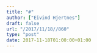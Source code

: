 ```yaml
---
title: "#"
author: ["Eivind Hjertnes"]
draft: false
url: "/2017/11/18//860"
type: "post"
date: 2017-11-18T01:00:00+01:00
---
```

